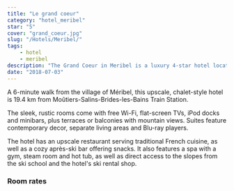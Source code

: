 ```yaml
---
title: "Le grand coeur"
category: "hotel_meribel"
star: "5"
cover: "grand_coeur.jpg"
slug: "/Hotels/Meribel/"
tags:
    - hotel
    - meribel
description: "The Grand Coeur in Meribel is a luxury 4-star hotel located in Meribel in Haute-Savoie. At the foot of the slopes, in the heart of the 3 Valleys, the hotel is close to meribel .. "
date: "2018-07-03"
--- 
```

 
<!-- # Description of the Grand-Coeur: -->
A 6-minute walk from the village of Méribel, this upscale, chalet-style hotel is 19.4 km from Moûtiers-Salins-Brides-les-Bains Train Station.

The sleek, rustic rooms come with free Wi-Fi, flat-screen TVs, iPod docks and minibars, plus terraces or balconies with mountain views. Suites feature contemporary decor, separate living areas and Blu-ray players.

The hotel has an upscale restaurant serving traditional French cuisine, as well as a cozy après-ski bar offering snacks. It also features a spa with a gym, steam room and hot tub, as well as direct access to the slopes from the ski school and the hotel's ski rental shop.


### Room rates